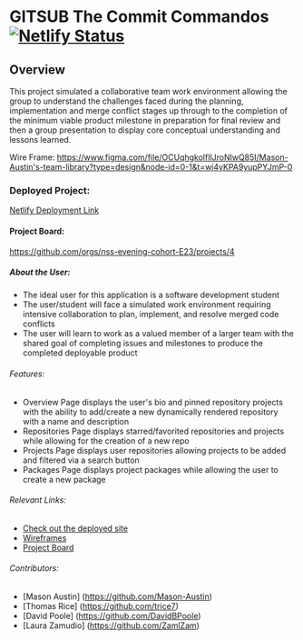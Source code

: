 # GITSUB The Commit Commandos [![Netlify Status](https://api.netlify.com/api/v1/badges/dd7540c6-9e2a-4ea9-9d5f-79f80bca1266/deploy-status)](https://app.netlify.com/sites/gitsub-the-commit-commandos/deploys)

## Overview
This project simulated a collaborative team work environment allowing the group to understand the challenges faced during the planning, implementation and merge conflict stages up through to the completion of the minimum viable product milestone in preparation for final review and then a group presentation to display core conceptual understanding and lessons learned.

Wire Frame: https://www.figma.com/file/OCUqhgkolfIlJroNlwQ85I/Mason-Austin's-team-library?type=design&node-id=0-1&t=wj4yKPA9yupPYJmP-0

### Deployed Project: 
[Netlify Deployment Link](https://gitsub-the-commit-commandos.netlify.app/)

#### Project Board:
https://github.com/orgs/nss-evening-cohort-E23/projects/4

##### About the User:
- The ideal user for this application is a software development student
- The user/student will face a simulated work environment requiring intensive collaboration to plan, implement, and resolve merged code conflicts
- The user will learn to work as a valued member of a larger team with the shared goal of completing issues and milestones to produce the completed deployable product

###### Features:
- Overview Page displays the user's bio and pinned repository projects with the ability to add/create a new dynamically rendered repository with a name and description
- Repositories Page displays starred/favorited repositories and projects while allowing for the creation of a new repo
- Projects Page displays user repositories allowing projects to be added and filtered via a search button
- Packages Page displays project packages while allowing the user to create a new package

###### Relevant Links:
- [Check out the deployed site](https://gitsub-the-commit-commandos.netlify.app/)
- [Wireframes](https://www.figma.com/file/OCUqhgkolfIlJroNlwQ85I/Mason-Austin's-team-library?type=design&node-id=0-1&t=qNF8g6CZJFdakPbl-0)
- [Project Board](https://github.com/orgs/nss-evening-cohort-E23/projects/4)

###### Contributors:
- [Mason Austin] (https://github.com/Mason-Austin)
- [Thomas Rice] (https://github.com/trice7)
- [David Poole] (https://github.com/DavidBPoole)
- [Laura Zamudio] (https://github.com/ZamlZam)
